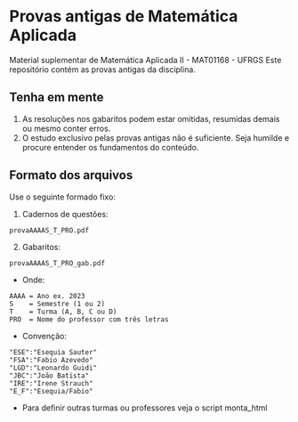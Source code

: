 # Provas antigas de Matemática Aplicada 
Material suplementar de Matemática Aplicada II - MAT01168 - UFRGS
Este repositório contém as provas antigas da disciplina.

## Tenha em mente
1. As resoluções nos gabaritos podem estar omitidas, resumidas demais ou mesmo conter erros.
2. O estudo exclusivo pelas provas antigas não é suficiente. Seja humilde e procure entender os fundamentos do conteúdo.

## Formato dos arquivos
Use o seguinte formado fixo:

1. Cadernos de questões:

 ```provaAAAAS_T_PRO.pdf```

2. Gabaritos:

 ```provaAAAAS_T_PRO_gab.pdf```

* Onde:
```
AAAA = Ano ex. 2023
S    = Semestre (1 ou 2)
T    = Turma (A, B, C ou D)
PRO  = Nome do professor com três letras
```

* Convenção:
```
"ESE":"Esequia Sauter"
"FSA":"Fabio Azevedo"
"LGD":"Leonardo Guidi"
"JBC":"João Batista"
"IRE":"Irene Strauch"
"E_F":"Esequia/Fabio"
```
* Para definir outras turmas ou professores veja o script monta_html

